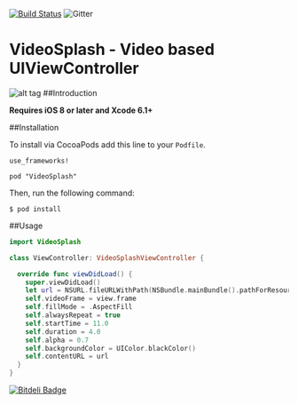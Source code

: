 
[![Build Status](https://travis-ci.org/toygard/VideoSplash.svg)](https://travis-ci.org/toygard/VideoSplash) ![Gitter](https://img.shields.io/badge/license-MIT-blue.svg)
# VideoSplash - Video based UIViewController
![alt tag](http://oi57.tinypic.com/e5hi82.jpg)
##Introduction

__Requires iOS 8 or later and Xcode 6.1+__

##Installation

To install via CocoaPods add this line to your `Podfile`.

```
use_frameworks!

pod "VideoSplash"
```

Then, run the following command:

```$ pod install```

##Usage

```swift
import VideoSplash

class ViewController: VideoSplashViewController {

  override func viewDidLoad() {
    super.viewDidLoad()
    let url = NSURL.fileURLWithPath(NSBundle.mainBundle().pathForResource("test", ofType: "mp4")!)!
    self.videoFrame = view.frame
    self.fillMode = .AspectFill
    self.alwaysRepeat = true
    self.startTime = 11.0
    self.duration = 4.0
    self.alpha = 0.7
    self.backgroundColor = UIColor.blackColor()
    self.contentURL = url
  }
}
```


[![Bitdeli Badge](https://d2weczhvl823v0.cloudfront.net/toygard/videosplash/trend.png)](https://bitdeli.com/free "Bitdeli Badge")

